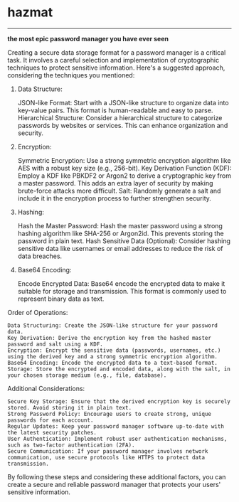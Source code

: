 # hazmat
____

**the most epic password manager you have ever seen**

Creating a secure data storage format for a password manager is a critical task. It involves a careful selection and implementation of cryptographic techniques to protect sensitive information. Here's a suggested approach, considering the techniques you mentioned:

1. Data Structure:

    JSON-like Format: Start with a JSON-like structure to organize data into key-value pairs. This format is human-readable and easy to parse.
    Hierarchical Structure: Consider a hierarchical structure to categorize passwords by websites or services. This can enhance organization and security.

2. Encryption:

    Symmetric Encryption: Use a strong symmetric encryption algorithm like AES with a robust key size (e.g., 256-bit).
    Key Derivation Function (KDF): Employ a KDF like PBKDF2 or Argon2 to derive a cryptographic key from a master password. This adds an extra layer of security by making brute-force attacks more difficult.
    Salt: Randomly generate a salt and include it in the encryption process to further strengthen security.

3. Hashing:

    Hash the Master Password: Hash the master password using a strong hashing algorithm like SHA-256 or Argon2id. This prevents storing the password in plain text.
    Hash Sensitive Data (Optional): Consider hashing sensitive data like usernames or email addresses to reduce the risk of data breaches.

4. Base64 Encoding:

    Encode Encrypted Data: Base64 encode the encrypted data to make it suitable for storage and transmission. This format is commonly used to represent binary data as text.

Order of Operations:

    Data Structuring: Create the JSON-like structure for your password data.
    Key Derivation: Derive the encryption key from the hashed master password and salt using a KDF.
    Encryption: Encrypt the sensitive data (passwords, usernames, etc.) using the derived key and a strong symmetric encryption algorithm.
    Base64 Encoding: Encode the encrypted data to a text-based format.
    Storage: Store the encrypted and encoded data, along with the salt, in your chosen storage medium (e.g., file, database).

Additional Considerations:

    Secure Key Storage: Ensure that the derived encryption key is securely stored. Avoid storing it in plain text.
    Strong Password Policy: Encourage users to create strong, unique passwords for each account.
    Regular Updates: Keep your password manager software up-to-date with the latest security patches.
    User Authentication: Implement robust user authentication mechanisms, such as two-factor authentication (2FA).
    Secure Communication: If your password manager involves network communication, use secure protocols like HTTPS to protect data transmission.

By following these steps and considering these additional factors, you can create a secure and reliable password manager that protects your users' sensitive information.

